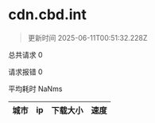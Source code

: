 
  # cdn.cbd.int

  > 更新时间 2025-06-11T00:51:32.228Z
  
  总共请求 0

  请求报错 0

  平均耗时 NaNms

|城市|ip|下载大小|速度|
|-----|----------|---|---|

  